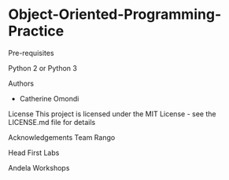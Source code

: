 # Object-Oriented-Programming-Practice

Pre-requisites

Python 2 or Python 3

Authors

- Catherine Omondi

License
This project is licensed under the MIT License - see the LICENSE.md file for details

Acknowledgements
Team Rango

Head First Labs

Andela Workshops